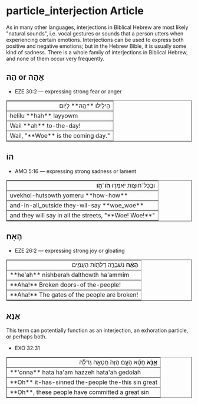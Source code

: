 # particle_interjection Article
As in many other languages, interjections in Biblical Hebrew are most likely "natural sounds", i.e. vocal gestures or sounds that a person utters when experiencing certain emotions. Interjections can be used to express both positive and negative emotions; but in the Hebrew Bible, it is usually some kind of sadness. There is a whole family of interjections in Biblical Hebrew, and none of them occur very frequently.

## הָהּ or אֲהָהּ

* EZE 30:2 –– expressing strong fear or anger
<table border="1" class="docutils">
<colgroup>
<col width="100%" />
</colgroup>
<tbody valign="top">
<tr class="row-odd" align="right"><td>הֵילִ֖ילוּ **הָ֥הּ** לַיֹּֽום׃</td>
</tr>
<tr class="row-even"><td>helilu **hah** layyowm</td>
</tr>
<tr class="row-odd"><td>Wail **ah** to-the-day!</td>
</tr>
<tr class="row-even"><td>Wail, "**Woe** is the coming day."</td>
</tr>
</tbody>
</table>

## הוֹ
* AMO 5:16 –– expressing strong sadness or lament
<table border="1" class="docutils">
<colgroup>
<col width="100%" />
</colgroup>
<tbody valign="top">
<tr class="row-odd" align="right"><td>וּבְכָל־חוּצֹ֖ות יֹאמְר֣וּ <b>הֹו־הֹ֑ו</b></td>
</tr>
<tr class="row-even"><td>uvekhol-hutsowth yomeru **how-how**</td>
</tr>
<tr class="row-odd"><td>and-in-all_outside they-wil-say **woe_woe**</td>
</tr>
<tr class="row-even"><td>and they will say in all the streets, "**Woe! Woe!**"</td>
</tr>
</tbody>
</table>

## הֶאָח

* EZE 26:2 –– expressing strong joy or gloating
<table border="1" class="docutils">
<colgroup>
<col width="100%" />
</colgroup>
<tbody valign="top">
<tr class="row-odd" align="right"><td><b>הֶאָ֔ח</b> נִשְׁבְּרָ֛ה דַּלְתֹ֥ות הָעַמִּ֖ים</td>
</tr>
<tr class="row-even"><td>**he'ah** nishberah dalthowth ha'ammim</td>
</tr>
<tr class="row-odd"><td>**Aha!** Broken doors-of the-people!</td>
</tr>
<tr class="row-even"><td>**Aha!** The gates of the people are broken!</td>
</tr>
</tbody>
</table>

## אָנָּא

This term can potentially function as an interjection, an exhoration particle, or perhaps both.

* EXO 32:31
<table border="1" class="docutils">
<colgroup>
<col width="100%" />
</colgroup>
<tbody valign="top">
<tr class="row-odd" align="right"><td><b>אָ֣נָּ֗א</b> חָטָ֞א הָעָ֤ם הַזֶּה֙ חֲטָאָ֣ה גְדֹלָ֔ה</td>
</tr>
<tr class="row-even"><td>**'onna** hata ha'am hazzeh hata'ah gedolah</td>
</tr>
<tr class="row-odd"><td>**Oh** it-has-sinned the-people the-this sin great</td>
</tr>
<tr class="row-even"><td>**Oh**, these people have committed a great sin</td>
</tr>
</tbody>
</table>